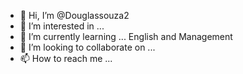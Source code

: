 - 👋 Hi, I’m @Douglassouza2
- 👀 I’m interested in ...
- 🌱 I’m currently learning ... English and Management
- 💞️ I’m looking to collaborate on ...
- 📫 How to reach me ...

<!---
Douglassouza2/Douglassouza2 is a ✨ special ✨ repository because its `README.md` (this file) appears on your GitHub profile.
You can click the Preview link to take a look at your changes.
--->
